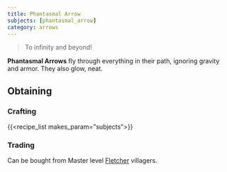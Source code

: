 ```yaml
---
title: Phantasmal Arrow
subjects: [phantasmal_arrow]
category: arrows
---
```

> To infinity and beyond!

**Phantasmal Arrows** fly through everything in their path, ignoring gravity and
armor. They also glow, neat. 

Obtaining
---------

### Crafting

{{<recipe_list makes_param="subjects">}}

### Trading
Can be bought from Master level [Fletcher](https://minecraft.fandom.com/wiki/Trading#Fletcher) villagers.
